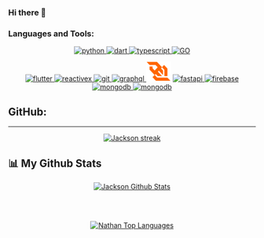 ### Hi there 👋

<!--
**NathanMejia/NathanMejia** is a ✨ _special_ ✨ repository because its `README.md` (this file) appears on your GitHub profile.

Here are some ideas to get you started:

- 🔭 I’m currently working on ...
- 🌱 I’m currently learning ...
- 👯 I’m looking to collaborate on ...
- 🤔 I’m looking for help with ...
- 💬 Ask me about ...
- 📫 How to reach me: ...
- 😄 Pronouns: ...
- ⚡ Fun fact: ...
-->
  <h3 align="left">Languages and Tools:</h3>
  
<p align="center">
<a href="https://www.python.org" target="_blank"> <img src="https://upload.wikimedia.org/wikipedia/commons/archive/c/c3/20220730085403%21Python-logo-notext.svg" alt="python" width="40" height="40"/> </a> 
<a href="https://dart.dev" target="_blank"> <img src="https://www.vectorlogo.zone/logos/dartlang/dartlang-icon.svg" alt="dart" width="40" height="40"/> </a> 
<a href="https://www.typescriptlang.org/"><img src="https://upload.wikimedia.org/wikipedia/commons/thumb/f/f5/Typescript.svg/800px-Typescript.svg.png" alt="typescript" width="40" height="40"/> </a>
<a href="https://go.dev/"><img src="https://www.nicepng.com/png/full/264-2641184_111-kb-png-golang-logo.png" alt="GO" width="32" height="40"/> </a>
</p>
<p align="center">
<a href="https://flutter.dev" target="_blank"> <img src="https://www.vectorlogo.zone/logos/flutterio/flutterio-icon.svg" alt="flutter" width="40" height="40"/> </a>
<a href="https://reactivex.io/" target="_blank"> <img src="https://avatars.githubusercontent.com/u/6407041?s=200&v=4" alt="reactivex" width="40" height="40"/> </a>
<a href="https://git-scm.com/" target="_blank"> <img src="https://www.vectorlogo.zone/logos/git-scm/git-scm-icon.svg" alt="git" width="40" height="40"/> </a>
<a href="https://graphql.org/" target="_blank"> <img src="https://upload.wikimedia.org/wikipedia/commons/thumb/1/17/GraphQL_Logo.svg/512px-GraphQL_Logo.svg.png" alt="graphql" width="40" height="40"/> </a>
<a> <img src="https://raw.githubusercontent.com/Marfusios/websocket-client/master/websocket-logo.png" alt="websocket" width="50" height="40"/> </a>
<a href="https://fastapi.tiangolo.com/" target="_blank"> <img src="https://cdn.worldvectorlogo.com/logos/fastapi-1.svg" alt="fastapi" width="40" height="40"/> </a>
<a href="https://firebase.google.com/" target="_blank"> <img src="https://www.vectorlogo.zone/logos/firebase/firebase-icon.svg" alt="firebase" width="40" height="40"/> </a>
<a href="https://www.mongodb.com/" target="_blank"> <img src="https://cdn.icon-icons.com/icons2/2415/PNG/512/mongodb_plain_wordmark_logo_icon_146423.png" alt="mongodb" width="40" height="40"/> </a>
<a href="https://www.mongodb.com/" target="_blank"> <img src="https://cdn-icons-png.flaticon.com/512/5969/5969059.png" alt="mongodb" width="40" height="40"/> </a>
</p>

## GitHub:

<hr>

<p align="center">
    <a href="https://github.com/NathanDraco22/">
        <img title="🔥 Get streak stats for your profile at git.io/streak-stats" alt="Jackson streak" src="https://github-readme-streak-stats.herokuapp.com/?user=MJackson22-bit&theme=black-ice&hide_border=true&stroke=0000&background=060A0CD0"/>
    </a>
</p>

## 📊 My Github Stats
<p align="center">
<a href="https://github.com/MJackson22-bit/"><img alt="Jackson Github Stats" src="https://github-readme-stats-sigma-five.vercel.app/api?username=NathanDraco22&show_icons=true&count_private=true&theme=react&hide_border=true&bg_color=0D1117" /></a>
</p>

<br/>
<br/>



<p align="center">
<a href="https://github.com/NathanDraco22/"><img alt="Nathan Top Languages" src="https://github-readme-stats-sigma-five.vercel.app/api/top-langs/?username=NathanDraco22&langs_count=10&count_private=true&layout=compact&theme=react&hide_border=true&bg_color=0D1117" /></a>
</p>
 
